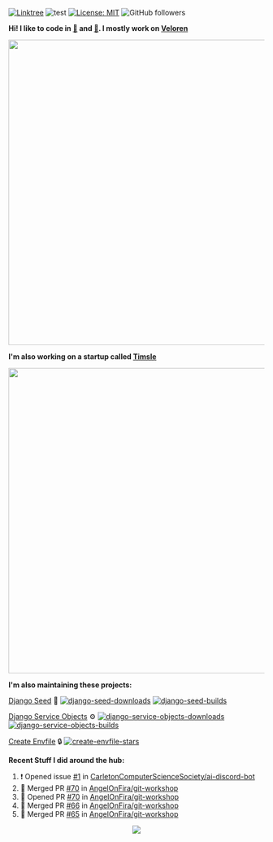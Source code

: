 [![Linktree](https://img.shields.io/badge/linktree-1de9b6?style=for-the-badge&logo=linktree&logoColor=white)](https://linktr.ee/angelonfira)
![test](https://hits.seeyoufarm.com/api/count/incr/badge.svg?url=https://github.com/AngelOnFira)
[![License: MIT](https://img.shields.io/badge/License-MIT-yellow.svg)](https://opensource.org/licenses/MIT)
![GitHub followers](https://img.shields.io/github/followers/angelonfira?style=social)

**Hi! I like to code in [:crab:](https://www.rust-lang.org/) and [:snake:](https://www.python.org/). I mostly work on [Veloren](https://veloren.net)**

<p align="center">
  <img width="600" src="https://media.discordapp.net/attachments/444005079410802699/730566298073038949/rsz_5f0656b6aa176.png">
</p>

**I'm also working on a startup called [Timsle](https://timsle.com)**

<p align="center">
  <img width="600" src="https://media.discordapp.net/attachments/444005079410802699/730566842674053130/rsz_5f0657242abb4.png">
</p>

**I'm also maintaining these projects:**

[Django Seed](https://github.com/Brobin/django-seed)
:seedling:
[![django-seed-downloads](https://pepy.tech/badge/django-seed)](https://pepy.tech/project/django-seed)
[![django-seed-builds](https://github.com/Brobin/django-seed/workflows/Test/badge.svg)](https://github.com/Brobin/django-seed)

[Django Service Objects](https://github.com/mixxorz/django-service-objects)
:gear:
[![django-service-objects-downloads](https://pepy.tech/badge/django-service-objects)](https://pepy.tech/project/django-service-objects)
[![django-service-objects-builds](https://github.com/mixxorz/django-service-objects/actions/workflows/test.yml/badge.svg)](https://github.com/mixxorz/django-service-objects/actions/workflows/test.yml)

[Create Envfile](https://github.com/SpicyPizza/create-envfile)
:lock:
[![create-envfile-stars](https://img.shields.io/github/stars/SpicyPizza/create-envfile?style=social)](https://github.com/SpicyPizza/create-envfile)

**Recent Stuff I did around the hub:**

<!--START_SECTION:activity-->
1. ❗ Opened issue [#1](https://github.com/CarletonComputerScienceSociety/ai-discord-bot/issues/1) in [CarletonComputerScienceSociety/ai-discord-bot](https://github.com/CarletonComputerScienceSociety/ai-discord-bot)
2. 🎉 Merged PR [#70](https://github.com/AngelOnFira/git-workshop/pull/70) in [AngelOnFira/git-workshop](https://github.com/AngelOnFira/git-workshop)
3. 💪 Opened PR [#70](https://github.com/AngelOnFira/git-workshop/pull/70) in [AngelOnFira/git-workshop](https://github.com/AngelOnFira/git-workshop)
4. 🎉 Merged PR [#66](https://github.com/AngelOnFira/git-workshop/pull/66) in [AngelOnFira/git-workshop](https://github.com/AngelOnFira/git-workshop)
5. 🎉 Merged PR [#65](https://github.com/AngelOnFira/git-workshop/pull/65) in [AngelOnFira/git-workshop](https://github.com/AngelOnFira/git-workshop)
<!--END_SECTION:activity-->

<p align="center">
  <img src="https://github-profile-trophy.vercel.app/?username=angelonfira&column=4&theme=nord&margin-w=15&margin-h=15">
</p>
